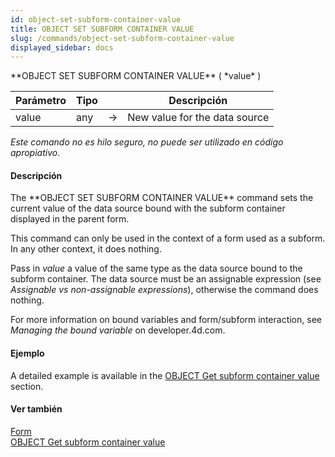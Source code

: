 ```yaml
---
id: object-set-subform-container-value
title: OBJECT SET SUBFORM CONTAINER VALUE
slug: /commands/object-set-subform-container-value
displayed_sidebar: docs
---
```


<!--REF #_command_.OBJECT SET SUBFORM CONTAINER VALUE.Syntax-->**OBJECT SET SUBFORM CONTAINER VALUE** ( *value* )<!-- END REF-->
<!--REF #_command_.OBJECT SET SUBFORM CONTAINER VALUE.Params-->
| Parámetro | Tipo |  | Descripción |
| --- | --- | --- | --- |
| value | any | &#8594;  | New value for the data source |

<!-- END REF-->

*Este comando no es hilo seguro, no puede ser utilizado en código apropiativo.*


#### Descripción 

<!--REF #_command_.OBJECT SET SUBFORM CONTAINER VALUE.Summary-->The **OBJECT SET SUBFORM CONTAINER VALUE** command sets the current value of the data source bound with the subform container displayed in the parent form.<!-- END REF-->

This command can only be used in the context of a form used as a subform. In any other context, it does nothing.

Pass in *value* a value of the same type as the data source bound to the subform container. The data source must be an assignable expression (see *Assignable vs non-assignable expressions*), otherwise the command does nothing. 

For more information on bound variables and form/subform interaction, see *Managing the bound variable* on developer.4d.com.

#### Ejemplo 

A detailed example is available in the [OBJECT Get subform container value](object-get-subform-container-value.md) section.

#### Ver también 

[Form](../commands/form.md)  
[OBJECT Get subform container value](object-get-subform-container-value.md)  
